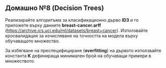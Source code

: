 Домашно №8 (Decision Trees)
---------------------------

Реализирайте алгоритъма за класификационно дърво **ID3** и го приложете върху данните **breast-cancer.arff** (https://archive.ics.uci.edu/ml/datasets/breast+cancer). 
Използвайте кросвалидация за изчисляване на точността на модела върху обучаващото множество.

За избягване на преспецифициране (**overfitting**) на дървото използвайте константа **K** дефинираща минимален брой на обучаващи примери в множеството.
